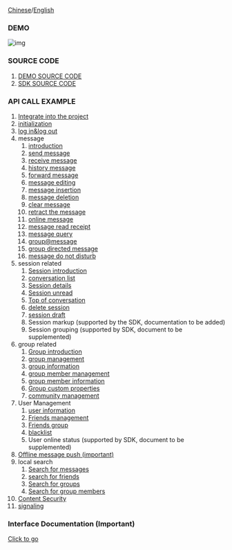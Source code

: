[Chinese](./README.MD)/[English](./README_EN.md)

### DEMO

![img](https://qcloudimg.tencent-cloud.cn/raw/ca2aaff551410c74fce48008c771b9f6.png)

### SOURCE CODE

1. [DEMO SOURCE CODE](https://github.com/TencentCloud/TIMSDK/tree/master/Flutter/Demo/im-flutter-uikit)
2. [SDK SOURCE CODE](https://github.com/TencentCloud/TIMSDK/tree/master/Flutter/IMSDK/im-flutter-plugin/tencent_im_sdk_plugin)

### API CALL EXAMPLE

1. [Integrate into the project](https://cloud.tencent.com/document/product/269/75286) 
2. [initialization](https://cloud.tencent.com/document/product/269/75293)
3. [log in&log out](https://cloud.tencent.com/document/product/269/75296)
4. message
   1. [introduction](https://cloud.tencent.com/document/product/269/75674)
   2. [send message](https://cloud.tencent.com/document/product/269/75317)
   3. [receive message](https://cloud.tencent.com/document/product/269/75320)
   4. [history message](https://cloud.tencent.com/document/product/269/75323)
   5. [forward message](https://cloud.tencent.com/document/product/269/75326)
   6. [message editing](https://cloud.tencent.com/document/product/269/75329)
   7. [message insertion](https://cloud.tencent.com/document/product/269/75331)
   8. [message deletion](https://cloud.tencent.com/document/product/269/75334)
   9. [clear message](https://cloud.tencent.com/document/product/269/75336)
   10. [retract the message](https://cloud.tencent.com/document/product/269/75339)
   11. [online message](https://cloud.tencent.com/document/product/269/75342)
   12. [message read receipt](https://cloud.tencent.com/document/product/269/75345)
   13. [message query](https://cloud.tencent.com/document/product/269/75347)
   14. [group@message](https://cloud.tencent.com/document/product/269/75350)
   15. [group directed message](https://cloud.tencent.com/document/product/269/75352)
   16. [message do not disturb](https://cloud.tencent.com/document/product/269/75355)
5. session related
   1. [Session introduction](https://cloud.tencent.com/document/product/269/75365)
   2. [conversation list](https://cloud.tencent.com/document/product/269/75368)
   3. [Session details](https://cloud.tencent.com/document/product/269/75371)
   4. [Session unread](https://cloud.tencent.com/document/product/269/75374)
   5. [Top of conversation](https://cloud.tencent.com/document/product/269/75377)
   6. [delete session](https://cloud.tencent.com/document/product/269/75380)
   7. [session draft](https://cloud.tencent.com/document/product/269/75382)
   8. Session markup (supported by the SDK, documentation to be added)
   9. Session grouping (supported by SDK, document to be supplemented)
6. group related
   1. [Group introduction](https://cloud.tencent.com/document/product/269/75697)
   2. [group management](https://cloud.tencent.com/document/product/269/75396)
   3. [group information](https://cloud.tencent.com/document/product/269/75399)
   4. [group member management](https://cloud.tencent.com/document/product/269/75402)
   5. [group member information](https://cloud.tencent.com/document/product/269/75405)
   6. [Group custom properties](https://cloud.tencent.com/document/product/269/75408)
   7. [community management](https://cloud.tencent.com/document/product/269/75411)
7. User Management
   1. [user information](https://cloud.tencent.com/document/product/269/75418)
   2. [Friends management](https://cloud.tencent.com/document/product/269/75421)
   3. [Friends group](https://cloud.tencent.com/document/product/269/75424)
   4. [blacklist](https://cloud.tencent.com/document/product/269/75427)
   5. User online status (supported by SDK, document to be supplemented)
8. [Offline message push (important)](https://cloud.tencent.com/document/product/269/75430)
9. local search
   1. [Search for messages](https://cloud.tencent.com/document/product/269/75438)
   2. [search for friends](https://cloud.tencent.com/document/product/269/75440)
   3. [Search for groups](https://cloud.tencent.com/document/product/269/75442)
   4. [Search for group members](https://cloud.tencent.com/document/product/269/75444)
10. [Content Security](https://cloud.tencent.com/document/product/269/79139)
11. [signaling](https://cloud.tencent.com/document/product/269/75448)

### Interface Documentation (Important)

[Click to go](https://comm.qq.com/im/doc/flutter/index.html)
